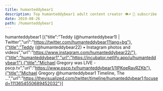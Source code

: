 ```yaml
---
title: humanteddybear1
description: Top humanteddybear1 adult content creator 👁♐️ 👑 subscribe humanteddybear1 to my porn site below IG humanteddybear1
date: 2019-08-26
path: /humanteddybear1
---
```


humanteddybear1
[{"title":"Teddy (@humanteddybear1) | Twitter","url":"https://twitter.com/humanteddybear1?lang=bg"},{"title":"Teddy (@humanteddybear22) • Instagram photos and videos","url":"https://www.instagram.com/humanteddybear22/"},{"title":"humanteddybear1","url":"https://incubator.netlify.app/u/humanteddybear1"},{"title":"Michael Gregory was LIVE - pscp.tv","url":"https://www.pscp.tv/humanteddybear1/1lPKqeRavRZKb"},{"title":"Michael Gregory @humanteddybear1 Timeline, The ...","url":"https://thevisualized.com/twitter/timeline/humanteddybear1;focused=1113654550689452032"}]

